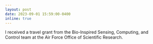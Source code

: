 ```yaml
---
layout: post
date: 2023-09-01 15:59:00-0400
inline: true
---
```


I received a travel grant from the Bio-Inspired Sensing, Computing, and Control team at the Air Force Office of Scientific Research.
